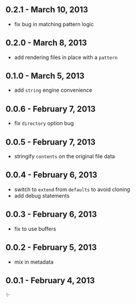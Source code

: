 
0.2.1 - March 10, 2013
----------------------
* fix bug in matching pattern logic

0.2.0 - March 8, 2013
---------------------
* add rendering files in place with a `pattern`

0.1.0 - March 5, 2013
---------------------
* add `string` engine convenience

0.0.6 - February 7, 2013
------------------------
* fix `directory` option bug

0.0.5 - February 7, 2013
------------------------
* stringify `contents` on the original file data

0.0.4 - February 6, 2013
------------------------
* switch to `extend` from `defaults` to avoid cloning
* add debug statements

0.0.3 - February 6, 2013
------------------------
* fix to use buffers

0.0.2 - February 5, 2013
------------------------
* mix in metadata

0.0.1 - February 4, 2013
------------------------
:sparkles: